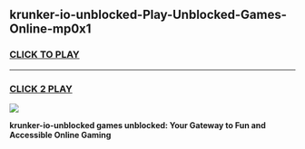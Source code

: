 
## krunker-io-unblocked-Play-Unblocked-Games-Online-mp0x1
<h3>
<a href="https://premium76.site?title=krunker-io-unblocked&ref=25A">CLICK TO PLAY</a></h3>
<hr>

<h3>
<a href="https://premium76.site?title=krunker-io-unblocked&ref=25A">CLICK 2 PLAY</a>
  
</h3>

<a href="https://premium76.site?title=krunker-io-unblocked&ref=25A"><img src="https://clearcache.store/games.png"></a>


**krunker-io-unblocked games unblocked: Your Gateway to Fun and Accessible Online Gaming**
